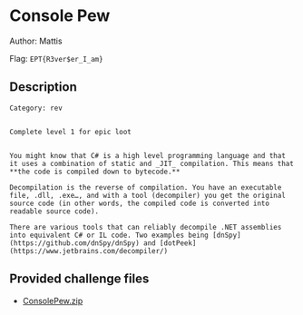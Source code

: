 # Console Pew
Author: Mattis

Flag: `EPT{R3ver$er_I_am}`
## Description
```
Category: rev


Complete level 1 for epic loot


You might know that C# is a high level programming language and that it uses a combination of static and _JIT_ compilation. This means that **the code is compiled down to bytecode.**

Decompilation is the reverse of compilation. You have an executable file, .dll, .exe…, and with a tool (decompiler) you get the original source code (in other words, the compiled code is converted into readable source code).

There are various tools that can reliably decompile .NET assemblies into equivalent C# or IL code. Two examples being [dnSpy](https://github.com/dnSpy/dnSpy) and [dotPeek](https://www.jetbrains.com/decompiler/)
```

## Provided challenge files
* [ConsolePew.zip](ConsolePew.zip)
